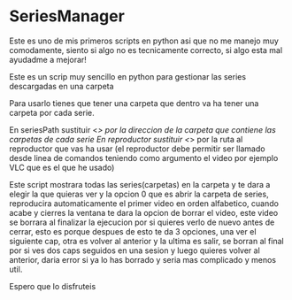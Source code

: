 # SeriesManager

Este es uno de mis primeros scripts en python asi que no me manejo muy comodamente, siento si algo no es tecnicamente correcto, si algo esta mal ayudadme a mejorar!

Este es un scrip muy sencillo en python para gestionar las series descargadas en una carpeta

Para usarlo tienes que tener una carpeta que dentro va ha tener una carpeta por cada serie.

En seriesPath sustituir <*> por la direccion de la carpeta que contiene las carpetas de cada serie
En reproductor sustituir <*> por la ruta al reproductor que vas ha usar (el reproductor debe permitir ser llamado desde linea de comandos teniendo como argumento el video por ejemplo VLC que es el que he usado)


Este script mostrara todas las series(carpetas) en la carpeta y te dara a elegir la que quieras ver y la opcion 0 que es abrir la carpeta de series, reproducira automaticamente el primer video en orden alfabetico, cuando acabe y cierres la ventana te dara la opcion de borrar el video, este video se borrara al finalizar la ejecucion por si quieres verlo de nuevo antes de cerrar, esto es porque despues de esto te da 3 opciones, una ver el siguiente cap, otra es volver al anterior y la ultima es salir, se borran al final por si ves dos caps seguidos en una sesion y luego quieres volver al anterior, daria error si ya lo has borrado y seria mas complicado y menos util.


Espero que lo disfruteis
